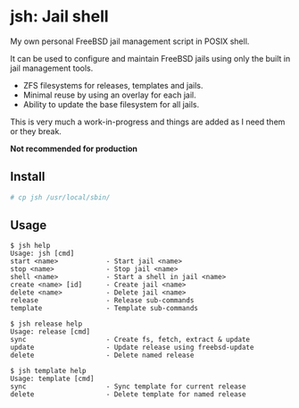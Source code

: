 # jsh: Jail shell

My own personal FreeBSD jail management script in POSIX shell.

It can be used to configure and maintain FreeBSD jails using only the built in
jail management tools.

- ZFS filesystems for releases, templates and jails.
- Minimal reuse by using an overlay for each jail.
- Ability to update the base filesystem for all jails.

This is very much a work-in-progress and things are added as I need them or
they break.

**Not recommended for production**

## Install

```sh
# cp jsh /usr/local/sbin/
```

## Usage

```shell
$ jsh help
Usage: jsh [cmd]
start <name>            - Start jail <name>
stop <name>             - Stop jail <name>
shell <name>            - Start a shell in jail <name>
create <name> [id]      - Create jail <name>
delete <name>           - Delete jail <name>
release                 - Release sub-commands
template                - Template sub-commands
```

```shell
$ jsh release help
Usage: release [cmd]
sync                    - Create fs, fetch, extract & update
update                  - Update release using freebsd-update
delete                  - Delete named release
```

```shell
$ jsh template help
Usage: template [cmd]
sync                    - Sync template for current release
delete                  - Delete template for named release
```
